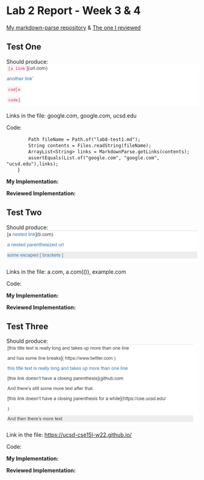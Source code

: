 # Lab 2 Report - Week 3 & 4
[My markdown-parse repository](https://github.com/yi113/markdown-parse.git)
& 
[The one I reviewed](https://github.com/iireneliao/markdown-parse.git)

## Test One
Should produce: ![Image](https://raw.githubusercontent.com/taniachen/cse15l-lab-reports/main/images/lab4-ss1.png)

Links in the file: google.com, google.com, ucsd.edu

Code:
``` public void testTestOne() throws IOException{
        Path fileName = Path.of("lab8-test1.md");
	    String contents = Files.readString(fileName);
        ArrayList<String> links = MarkdownParse.getLinks(contents);
        assertEquals(List.of("google.com", "google.com", "ucsd.edu"),links);
    }
```

**My Implementation:**

**Reviewed Implementation:**

## Test Two
Should produce: ![Image](https://raw.githubusercontent.com/taniachen/cse15l-lab-reports/main/images/lab4-ss2.png)

Links in the file: a.com, a.com(()), example.com

Code:

**My Implementation:**

**Reviewed Implementation:**

## Test Three
Should produce: ![Image](https://raw.githubusercontent.com/taniachen/cse15l-lab-reports/main/images/lab4-ss3.png)

Link in the file: https://ucsd-cse15l-w22.github.io/

Code:

**My Implementation:**

**Reviewed Implementation:**